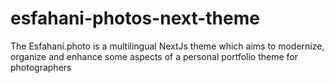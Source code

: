 # esfahani-photos-next-theme
The Esfahani.photo is a multilingual NextJs theme which aims to modernize, organize and enhance some aspects of a personal portfolio theme for photographers
